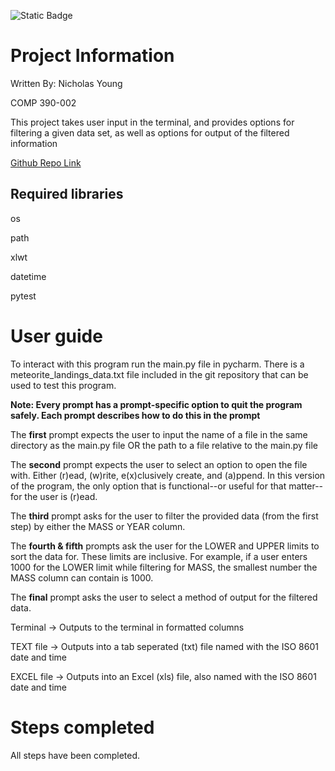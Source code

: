 ![Static Badge](https://img.shields.io/badge/project-Finished-green)

# Project Information

Written By: Nicholas Young

COMP 390-002

This project takes user input in the terminal, and provides options for filtering a given data set, as well as options for output of the filtered information

[Github Repo Link](https://github.com/AmbivalentLeather/COMP390_Individual_Project1_2)

## Required libraries
os

path

xlwt

datetime

pytest

# User guide

To interact with this program run the main.py file in pycharm. There is a meteorite_landings_data.txt file included in the git repository that can be used to test this program.

__Note: Every prompt has a prompt-specific option to quit the program safely. Each prompt describes how to do this in the prompt__

The __first__ prompt expects the user to input the name of a file in the same directory as the main.py file OR the path to a file relative to the main.py file

The __second__ prompt expects the user to select an option to open the file with. Either (r)ead, (w)rite, e(x)clusively create, and (a)ppend. In this version of the program, the only option that is functional--or useful for that matter--for the user is (r)ead.

The __third__ prompt asks for the user to filter the provided data (from the first step) by either the MASS or YEAR column.

The __fourth & fifth__ prompts ask the user for the LOWER and UPPER limits to sort the data for. These limits are inclusive. 
For example, if a user enters 1000 for the LOWER limit while filtering for MASS, the smallest number the MASS column can contain is 1000.

The __final__ prompt asks the user to select a method of output for the filtered data.

Terminal -> Outputs to the terminal in formatted columns

TEXT file -> Outputs into a tab seperated (txt) file named with the ISO 8601 date and time

EXCEL file -> Outputs into an Excel (xls) file, also named with the ISO 8601 date and time

# Steps completed

All steps have been completed.
